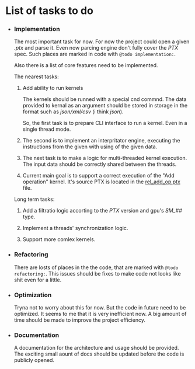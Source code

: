 # List of tasks to do


- ### Implementation

    The most important task for now. For now the project could open a given _.ptx_ and parse it.
    Even now parcing engine don't fully cover the _PTX_ spec. Such places are marked in code with `@todo implementation:`.

    Also there is a list of core features need to be implemented.

    The nearest tasks:

    1. Add ability to run kernels

        The kernels should be runned with a special cnd commnd. The data provided to kernal as an argument should be stored in storage in the format such as _json/xml/csv_ (i think _json_).

        So, the first task is to prepare CLI interface to run a kernel. Even in a single thread mode.

    1. The second is to implement an interpritator engine, executing the instructions from the given with using of the given data.

    1. The next task is to make a logic for multi-threaded kernel execution. The input data should be correctly shared between the threads.

    1. Current main goal is to support a correct execution of the "Add operation" kernel. It's source PTX is located in the [rel_add_op.ptx](.\ext\cuda_ptx_samples\rel_add_op.ptx) file.

    Long term tasks:

    1. Add a filtratio logic accorting to the _PTX_ version and gpu's _SM\_##_ type.

    1. Implement a threads' synchronization logic.

    1. Support more comlex kernels.


- ### Refactoring

    There are losts of places in the the code, that are marked with `@todo refactoring:`. This issues should be fixes to make code not looks like shit even for a little.


- ### Optimization

    Tryna not to worry about this for now. But the code in future need to be optimized. It seems to me that it is very inefficient now. A big amount of time should be made to improve the project efficiency.


- ### Documentation

    A documentation for the architecture and usage should be provided. The exciting small aount of docs should be updated before the code is publicly opened.